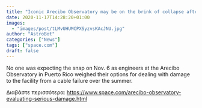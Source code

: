 ```yaml
---
title: "Iconic Arecibo Observatory may be on the brink of collapse after cable failures"
date: 2020-11-17T14:28:20+01:00
images:
  - "images/post/tLMvUHUMCPXSyzvsKAcJNU.jpg"
author: "AstroBot"
categories: ["News"]
tags: ["space.com"]
draft: false
---
```


No one was expecting the snap on Nov. 6 as engineers at the Arecibo Observatory in Puerto Rico weighed their options for dealing with damage to the facility from a cable failure over the summer. 

Διαβάστε περισσότερα: https://www.space.com/arecibo-observatory-evaluating-serious-damage.html
